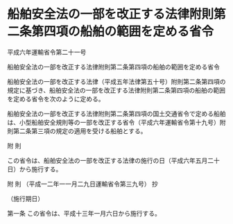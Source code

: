 # 船舶安全法の一部を改正する法律附則第二条第四項の船舶の範囲を定める省令

平成六年運輸省令第二十一号

船舶安全法の一部を改正する法律附則第二条第四項の船舶の範囲を定める省令

船舶安全法の一部を改正する法律（平成五年法律第五十号）附則第二条第四項の規定に基づき、船舶安全法の一部を改正する法律附則第二条第四項の船舶の範囲を定める省令を次のように定める。

船舶安全法の一部を改正する法律附則第二条第四項の国土交通省令で定める船舶は、小型船舶安全規則等の一部を改正する省令（平成六年運輸省令第十九号）附則第二条第三項の規定の適用を受ける船舶とする。

附 則

この省令は、船舶安全法の一部を改正する法律の施行の日（平成六年五月二十日）から施行する。

附 則 （平成一二年一一月二九日運輸省令第三九号） 抄

（施行期日）

第一条 この省令は、平成十三年一月六日から施行する。
